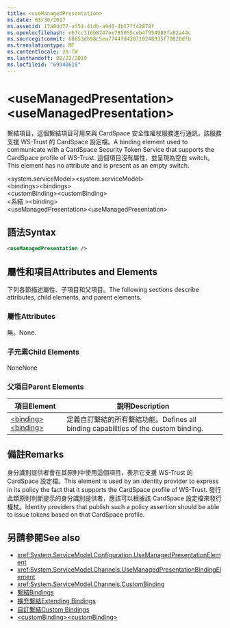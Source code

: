 ```yaml
---
title: <useManagedPresentation>
ms.date: 03/30/2017
ms.assetid: 17a0dd77-af54-41db-a9d0-4b17ff42878f
ms.openlocfilehash: e67cc316b8747ee785055ceb4f954988fa82a44c
ms.sourcegitcommit: 68653db98c5ea7744fd438710248935f70020dfb
ms.translationtype: MT
ms.contentlocale: zh-TW
ms.lasthandoff: 08/22/2019
ms.locfileid: "69940618"
---
```

# <a name="usemanagedpresentation"></a><span data-ttu-id="b6951-101">\<useManagedPresentation></span><span class="sxs-lookup"><span data-stu-id="b6951-101">\<useManagedPresentation></span></span>
<span data-ttu-id="b6951-102">繫結項目，這個繫結項目可用來與 CardSpace 安全性權杖服務進行通訊，該服務支援 WS-Trust 的 CardSpace 設定檔。</span><span class="sxs-lookup"><span data-stu-id="b6951-102">A binding element used to communicate with a CardSpace Security Token Service that supports the CardSpace profile of WS-Trust.</span></span> <span data-ttu-id="b6951-103">這個項目沒有屬性，並呈現為空白 switch。</span><span class="sxs-lookup"><span data-stu-id="b6951-103">This element has no attribute and is present as an empty switch.</span></span>  
  
 <span data-ttu-id="b6951-104">\<system.serviceModel></span><span class="sxs-lookup"><span data-stu-id="b6951-104">\<system.serviceModel></span></span>  
<span data-ttu-id="b6951-105">\<bindings></span><span class="sxs-lookup"><span data-stu-id="b6951-105">\<bindings></span></span>  
<span data-ttu-id="b6951-106">\<customBinding></span><span class="sxs-lookup"><span data-stu-id="b6951-106">\<customBinding></span></span>  
<span data-ttu-id="b6951-107">\<系結 ></span><span class="sxs-lookup"><span data-stu-id="b6951-107">\<binding></span></span>  
<span data-ttu-id="b6951-108">\<useManagedPresentation></span><span class="sxs-lookup"><span data-stu-id="b6951-108">\<useManagedPresentation></span></span>  
  
## <a name="syntax"></a><span data-ttu-id="b6951-109">語法</span><span class="sxs-lookup"><span data-stu-id="b6951-109">Syntax</span></span>  
  
```xml  
<useManagedPresentation />
```  
  
## <a name="attributes-and-elements"></a><span data-ttu-id="b6951-110">屬性和項目</span><span class="sxs-lookup"><span data-stu-id="b6951-110">Attributes and Elements</span></span>  
 <span data-ttu-id="b6951-111">下列各節描述屬性、子項目和父項目。</span><span class="sxs-lookup"><span data-stu-id="b6951-111">The following sections describe attributes, child elements, and parent elements.</span></span>  
  
### <a name="attributes"></a><span data-ttu-id="b6951-112">屬性</span><span class="sxs-lookup"><span data-stu-id="b6951-112">Attributes</span></span>  
 <span data-ttu-id="b6951-113">無。</span><span class="sxs-lookup"><span data-stu-id="b6951-113">None.</span></span>  
  
### <a name="child-elements"></a><span data-ttu-id="b6951-114">子元素</span><span class="sxs-lookup"><span data-stu-id="b6951-114">Child Elements</span></span>  
 <span data-ttu-id="b6951-115">None</span><span class="sxs-lookup"><span data-stu-id="b6951-115">None</span></span>  
  
### <a name="parent-elements"></a><span data-ttu-id="b6951-116">父項目</span><span class="sxs-lookup"><span data-stu-id="b6951-116">Parent Elements</span></span>  
  
|<span data-ttu-id="b6951-117">項目</span><span class="sxs-lookup"><span data-stu-id="b6951-117">Element</span></span>|<span data-ttu-id="b6951-118">說明</span><span class="sxs-lookup"><span data-stu-id="b6951-118">Description</span></span>|  
|-------------|-----------------|  
|[<span data-ttu-id="b6951-119">\<binding></span><span class="sxs-lookup"><span data-stu-id="b6951-119">\<binding></span></span>](../../../misc/binding.md)|<span data-ttu-id="b6951-120">定義自訂繫結的所有繫結功能。</span><span class="sxs-lookup"><span data-stu-id="b6951-120">Defines all binding capabilities of the custom binding.</span></span>|  
  
## <a name="remarks"></a><span data-ttu-id="b6951-121">備註</span><span class="sxs-lookup"><span data-stu-id="b6951-121">Remarks</span></span>  
 <span data-ttu-id="b6951-122">身分識別提供者會在其原則中使用這個項目，表示它支援 WS-Trust 的 CardSpace 設定檔。</span><span class="sxs-lookup"><span data-stu-id="b6951-122">This element is used by an identity provider to express in its policy the fact that it supports the CardSpace profile of WS-Trust.</span></span> <span data-ttu-id="b6951-123">發行此類原則判斷提示的身分識別提供者，應該可以根據該 CardSpace 設定檔來發行權杖。</span><span class="sxs-lookup"><span data-stu-id="b6951-123">Identity providers that publish such a policy assertion should be able to issue tokens based on that CardSpace profile.</span></span>  
  
## <a name="see-also"></a><span data-ttu-id="b6951-124">另請參閱</span><span class="sxs-lookup"><span data-stu-id="b6951-124">See also</span></span>

- <xref:System.ServiceModel.Configuration.UseManagedPresentationElement>
- <xref:System.ServiceModel.Channels.UseManagedPresentationBindingElement>
- <xref:System.ServiceModel.Channels.CustomBinding>
- [<span data-ttu-id="b6951-125">繫結</span><span class="sxs-lookup"><span data-stu-id="b6951-125">Bindings</span></span>](../../../wcf/bindings.md)
- [<span data-ttu-id="b6951-126">擴充繫結</span><span class="sxs-lookup"><span data-stu-id="b6951-126">Extending Bindings</span></span>](../../../wcf/extending/extending-bindings.md)
- [<span data-ttu-id="b6951-127">自訂繫結</span><span class="sxs-lookup"><span data-stu-id="b6951-127">Custom Bindings</span></span>](../../../wcf/extending/custom-bindings.md)
- [<span data-ttu-id="b6951-128">\<customBinding></span><span class="sxs-lookup"><span data-stu-id="b6951-128">\<customBinding></span></span>](custombinding.md)
